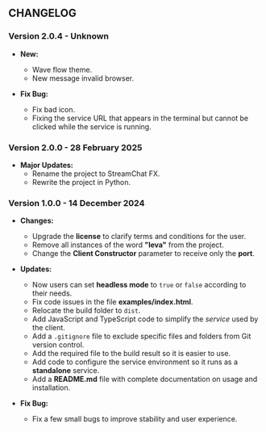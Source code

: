 ## CHANGELOG 

### Version 2.0.4 - Unknown

- **New:**
    - Wave flow theme.
    - New message invalid browser.

- **Fix Bug:**
    - Fix bad icon.
    - Fixing the service URL that appears in the terminal but cannot be clicked while the service is running.

### Version 2.0.0 - 28 February 2025

- **Major Updates:**
    - Rename the project to StreamChat FX.
    - Rewrite the project in Python.

### Version 1.0.0 - 14 December 2024

- **Changes:**  
    - Upgrade the **license** to clarify terms and conditions for the user.
    - Remove all instances of the word **"leva"** from the project.
    - Change the **Client Constructor** parameter to receive only the **port**.

- **Updates:**  
    - Now users can set **headless mode** to `true` or `false` according to their needs.
    - Fix code issues in the file **examples/index.html**.
    - Relocate the build folder to `dist`.
    - Add JavaScript and TypeScript code to simplify the *service* used by the client.
    - Add a `.gitignore` file to exclude specific files and folders from Git version control.
    - Add the required file to the build result so it is easier to use.
    - Add code to configure the service environment so it runs as a **standalone** service.
    - Add a **README.md** file with complete documentation on usage and installation.
    
- **Fix Bug:**
    - Fix a few small bugs to improve stability and user experience.
